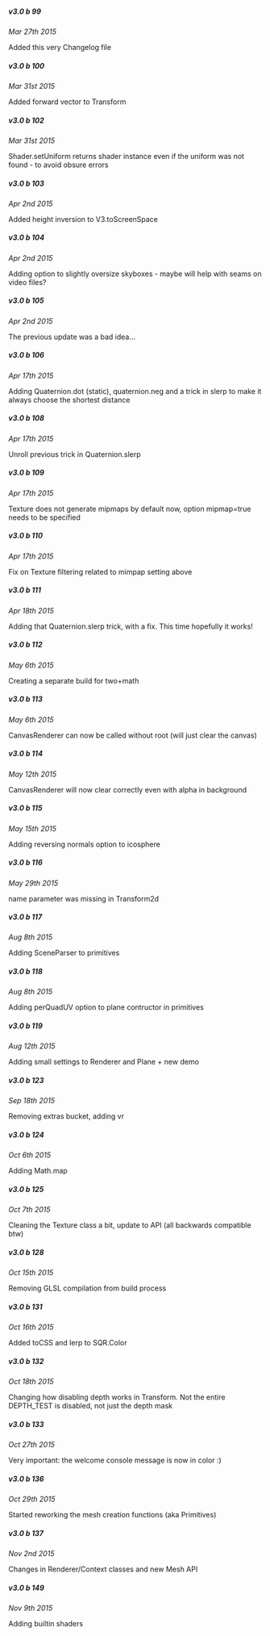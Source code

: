 
##### v3.0 b 99
*Mar 27th 2015*

Added this very Changelog file


##### v3.0 b 100
*Mar 31st 2015*

Added forward vector to Transform


##### v3.0 b 102
*Mar 31st 2015*

Shader.setUniform returns shader instance even if the uniform was not found - to avoid obsure errors


##### v3.0 b 103
*Apr 2nd 2015*

Added height inversion to V3.toScreenSpace


##### v3.0 b 104
*Apr 2nd 2015*

Adding option to slightly oversize skyboxes - maybe will help with seams on video files?


##### v3.0 b 105
*Apr 2nd 2015*

The previous update was a bad idea...


##### v3.0 b 106
*Apr 17th 2015*

Adding Quaternion.dot (static), quaternion.neg and a trick in slerp to make it always choose the shortest distance


##### v3.0 b 108
*Apr 17th 2015*

Unroll previous trick in Quaternion.slerp


##### v3.0 b 109
*Apr 17th 2015*

Texture does not generate mipmaps by default now, option mipmap=true needs to be specified


##### v3.0 b 110
*Apr 17th 2015*

Fix on Texture filtering related to mimpap setting above


##### v3.0 b 111
*Apr 18th 2015*

Adding that Quaternion.slerp trick, with a fix. This time hopefully it works!


##### v3.0 b 112
*May 6th 2015*

Creating a separate build for two+math


##### v3.0 b 113
*May 6th 2015*

CanvasRenderer can now be called without root (will just clear the canvas)


##### v3.0 b 114
*May 12th 2015*

CanvasRenderer will now clear correctly even with alpha in background


##### v3.0 b 115
*May 15th 2015*

Adding reversing normals option to icosphere


##### v3.0 b 116
*May 29th 2015*

name parameter was missing in Transform2d


##### v3.0 b 117
*Aug 8th 2015*

Adding SceneParser to primitives


##### v3.0 b 118
*Aug 8th 2015*

Adding perQuadUV option to plane contructor in primitives


##### v3.0 b 119
*Aug 12th 2015*

Adding small settings to Renderer and Plane + new demo


##### v3.0 b 123
*Sep 18th 2015*

Removing extras bucket, adding vr


##### v3.0 b 124
*Oct 6th 2015*

Adding Math.map


##### v3.0 b 125
*Oct 7th 2015*

Cleaning the Texture class a bit, update to API (all backwards compatible btw)


##### v3.0 b 128
*Oct 15th 2015*

Removing GLSL compilation from build process


##### v3.0 b 131
*Oct 16th 2015*

Added toCSS and lerp to SQR.Color


##### v3.0 b 132
*Oct 18th 2015*

Changing how disabling depth works in Transform. Not the entire DEPTH_TEST is disabled, not just the depth mask


##### v3.0 b 133
*Oct 27th 2015*

Very important: the welcome console message is now in color :)


##### v3.0 b 136
*Oct 29th 2015*

Started reworking the mesh creation functions (aka Primitives)


##### v3.0 b 137
*Nov 2nd 2015*

Changes in Renderer/Context classes and new Mesh API


##### v3.0 b 149
*Nov 9th 2015*

Adding builtin shaders

